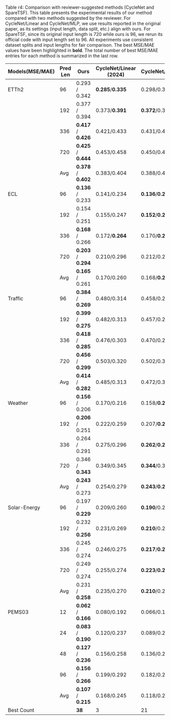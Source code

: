 Table r4: Comparison with reviewer-suggested methods (CycleNet and SpareTSF). This table presents the experimental results of our method compared with two methods suggested by the reviewer. For CycleNet/Linear and CycleNet/MLP, we use results reported in the original paper, as its settings (input length, data split, etc.) align with ours. For SpareTSF, since its original input length is 720 while ours is 96, we rerun its official code with input length set to 96. All experiments use consistent dataset splits and input lengths for fair comparison. The best MSE/MAE values have been highlighted in **bold**. The total number of best MSE/MAE entries for each method is summarized in the last row.

| Models(MSE/MAE) | Pred Len | Ours                  | CycleNet/Linear (2024) | CycleNet/MLP(2024)  | SpareTSF (2024) |
| --------------- | -------- | --------------------- | ---------------------- | ------------------- | --------------- |
| ETTh2           | 96       | 0.293 / 0.342         | **0.285**/**0.335**    | 0.298/0.344         | 0.308/0.354     |
|                 | 192      | 0.377 / 0.394         | 0.373/**0.391**        | **0.372**/0.396     | 0.388/0.398     |
|                 | 336      | **0.417** / **0.426** | 0.421/0.433            | 0.431/0.439         | 0.431/0.443     |
|                 | 720      | **0.425** / **0.444** | 0.453/0.458            | 0.450/0.458         | 0.432/0.447     |
|                 | Avg      | **0.378** / **0.402** | 0.383/0.404            | 0.388/0.409         | 0.390/0.411     |
| ECL             | 96       | **0.136** / 0.233     | 0.141/0.234            | **0.136**/**0.229** | 0.194/0.269     |
|                 | 192      | 0.154 / 0.251         | 0.155/0.247            | **0.152**/**0.244** | 0.197/0/273     |
|                 | 336      | **0.168** / 0.266     | 0.172/**0.264**        | 0.170/**0.264**     | 0.209/0.287     |
|                 | 720      | **0.203** / **0.294** | 0.210/0.296            | 0.212/0.299         | 0.251/0.321     |
|                 | Avg      | **0.165** / 0.261     | 0.170/0.260            | 0.168/**0.259**     | 0.213/0.288     |
| Traffic         | 96       | **0.384** / **0.269** | 0.480/0.314            | 0.458/0.296         | 0.543/0.332     |
|                 | 192      | **0.399** / **0.275** | 0.482/0.313            | 0.457/0.294         | 0.555/0.356     |
|                 | 336      | **0.418** / **0.285** | 0.476/0.303            | 0.470/0.299         | 0.565/0.360     |
|                 | 720      | **0.456** / **0.299** | 0.503/0.320            | 0.502/0.314         | 0.639/0.352     |
|                 | Avg      | **0.414** / **0.282** | 0.485/0.313            | 0.472/0.301         | 0.576/0.350     |
| Weather         | 96       | **0.156** / 0.206     | 0.170/0.216            | 0.158/**0.203**     | 0.180/0.230     |
|                 | 192      | **0.206** / 0.251     | 0.222/0.259            | 0.207/**0.247**     | 0.226/0.271     |
|                 | 336      | 0.264 / 0.291         | 0.275/0.296            | **0.262**/**0.289** | 0.281/0.311     |
|                 | 720      | 0.346 / **0.343**     | 0.349/0.345            | **0.344**/0.344     | 0.358/0.360     |
|                 | Avg      | **0.243** / 0.273     | 0.254/0.279            | **0.243**/**0.271** | 0.261/0.293     |
| Solar-Energy    | 96       | 0.197 / **0.229**     | 0.209/0.260            | **0.190**/0.247     | 0.245/0.291     |
|                 | 192      | 0.232 / **0.256**     | 0.231/0.269            | **0.210**/0.266     | 0.255/0.294     |
|                 | 336      | 0.245 / 0.274         | 0.246/0.275            | **0.217**/**0.266** | 0.259/0.300     |
|                 | 720      | 0.249 / 0.274         | 0.255/0.274            | **0.223**/**0.266** | 0.262/0.303     |
|                 | Avg      | 0.231 / **0.258**     | 0.235/0.270            | **0.210**/0.261     | 0.255/0.297     |
| PEMS03          | 12       | **0.062** / **0.166** | 0.080/0.192            | 0.066/0.172         | 0.103/0.217     |
|                 | 24       | **0.083** / **0.190** | 0.120/0.237            | 0.089/0.201         | 0.162/0.274     |
|                 | 48       | **0.127** / **0.236** | 0.156/0.258            | 0.136/0.247         | 0.300/0.376     |
|                 | 96       | **0.156** / **0.266** | 0.199/0.292            | 0.182/0.282         | 0.537/0.508     |
|                 | Avg      | **0.107** / **0.215** | 0.168/0.245            | 0.118/0.226         | 0.276/0.344     |
| Best Count      |          | **38**                | 3                      | 21                  | 0               |

